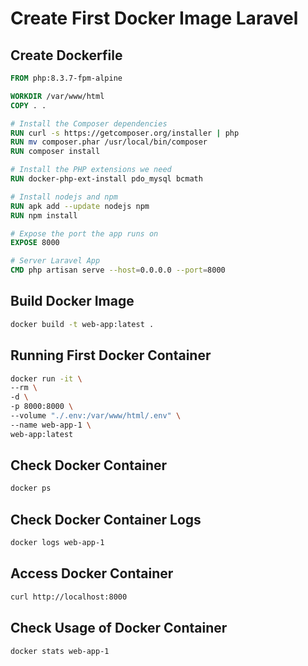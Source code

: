 # Create First Docker Image Laravel

## Create Dockerfile

```Dockerfile
FROM php:8.3.7-fpm-alpine

WORKDIR /var/www/html
COPY . .

# Install the Composer dependencies
RUN curl -s https://getcomposer.org/installer | php
RUN mv composer.phar /usr/local/bin/composer
RUN composer install

# Install the PHP extensions we need
RUN docker-php-ext-install pdo_mysql bcmath

# Install nodejs and npm
RUN apk add --update nodejs npm
RUN npm install

# Expose the port the app runs on
EXPOSE 8000

# Server Laravel App
CMD php artisan serve --host=0.0.0.0 --port=8000
```

## Build Docker Image

```bash
docker build -t web-app:latest .
```

## Running First Docker Container

```bash
docker run -it \
--rm \
-d \
-p 8000:8000 \
--volume "./.env:/var/www/html/.env" \
--name web-app-1 \
web-app:latest
```

## Check Docker Container

```bash
docker ps
```

## Check Docker Container Logs

```bash
docker logs web-app-1
```

## Access Docker Container

```bash
curl http://localhost:8000
```

## Check Usage of Docker Container

```bash
docker stats web-app-1
```
